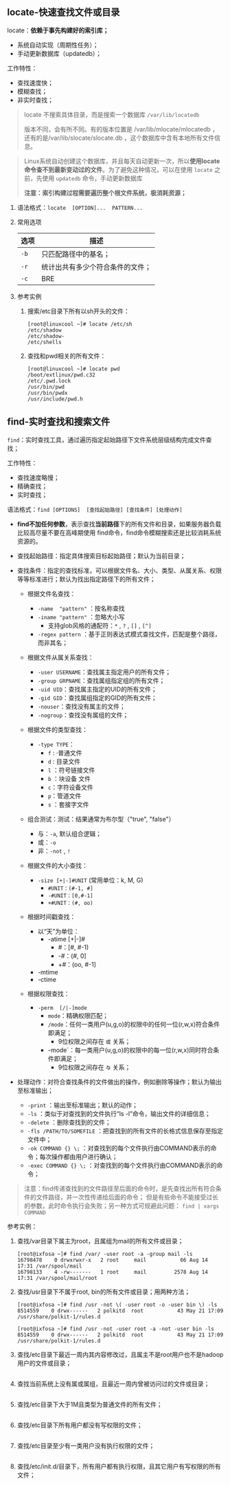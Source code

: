 ## locate-快速查找文件或目录

locate：**依赖于事先构建好的索引库；**

+ 系统自动实现（周期性任务）；
+ 手动更新数据库（updatedb）；

工作特性：

+ 查找速度快；
+ 模糊查找；
+ 非实时查找；

> locate 不搜索具体目录，而是搜索一个数据库 `/var/lib/locatedb`
>
> 版本不同，会有所不同。有的版本位置是 /var/lib/mlocate/mlocatedb ，还有的是/var/lib/slocate/slocate.db ，这个数据库中含有本地所有文件信息。

> Linux系统自动创建这个数据库，并且每天自动更新一次，所以**使用locate命令查不到最新变动过的文件**。为了避免这种情况，可以在使用 `locate` 之前，先使用 `updatedb` 命令，手动更新数据库
>
> **注意：索引构建过程需要遍历整个根文件系统，极消耗资源；**



1. 语法格式：`locate  [OPTION]...  PATTERN...`

2. 常用选项

   | 选项 | 描述                             |
   | ---- | -------------------------------- |
   | `-b` | 只匹配路径中的基名；             |
   | `-r` | 统计出共有多少个符合条件的文件； |
   | `-c` | BRE                              |

3. 参考实例

   1. 搜索/etc目录下所有以sh开头的文件：

      ```shell
      [root@linuxcool ~]# locate /etc/sh
      /etc/shadow
      /etc/shadow-
      /etc/shells
      ```

   2. 查找和pwd相关的所有文件：

      ```shell
      [root@linuxcool ~]# locate pwd
      /boot/extlinux/pwd.c32
      /etc/.pwd.lock
      /usr/bin/pwd
      /usr/bin/pwdx
      /usr/include/pwd.h
      ```



## find-实时查找和搜索文件

`find`：实时查找工具，通过遍历指定起始路径下文件系统层级结构完成文件查找；

工作特性：

+ 查找速度略慢；
+ 精确查找；
+ 实时查找；



语法格式：`find [OPTIONS]  [查找起始路径] [查找条件] [处理动作]`

+ **find不加任何参数**，表示查找**当前路径**下的所有文件和目录，如果服务器负载比较高尽量不要在高峰期使用 find命令，find命令模糊搜索还是比较消耗系统资源的。

+ 查找起始路径：指定具体搜索目标起始路径；默认为当前目录；

+ 查找条件：指定的查找标准，可以根据文件名、大小、类型、从属关系、权限等等标准进行；默认为找出指定路径下的所有文件；

  + 根据文件名查找：
    + `-name  "pattern"` ：按名称查找
    + `-iname "pattern"` ：忽略大小写
      + 支持glob风格的通配符：`*` , `?` , `[]` , `[^]`
    + `-regex pattern` ：基于正则表达式模式查找文件，匹配是整个路径，而非其名；

  + 根据文件从属关系查找：
    + `-user USERNAME`：查找属主指定用户的所有文件；
    + `-group GRPNAME`：查找属组指定组的所有文件；					
    + `-uid UID`：查找属主指定的UID的所有文件；
    + `-gid GID`：查找属组指定的GID的所有文件；
    + `-nouser`：查找没有属主的文件；
    + `-nogroup`：查找没有属组的文件；

  + 根据文件的类型查找：
    + `-type TYPE`：
      + `f` : ·普通文件
      + `d` : 目录文件
      + `l` ：符号链接文件
      + `b` ：块设备 文件
      + `c`：字符设备文件
      + `p`：管道文件
      + `s` ：套接字文件
  + 组合测试：测试：结果通常为布尔型（"true", "false"）
    + 与：`-a`, 默认组合逻辑；
    + 或：`-o`
    + 非：`-not` , `!`
  + 根据文件的大小查找：
    + `-size [+|-]#UNIT`  (常用单位：k, M, G)
      + `#UNIT：(#-1, #]`
      + `-#UNIT：[0,#-1]`
      + `+#UNIT：(#, oo)`
  + 根据时间戳查找：
     + 以“天”为单位：					
       + -atime  [+|-]#
         + #：[#, #-1)
         + -#：(#, 0]
         + +#：(oo, #-1]
    + -mtime
    + -ctime
  + 根据权限查找：
    + `-perm  [/|-]mode`
      + `mode`：精确权限匹配；
      + `/mode`：任何一类用户(u,g,o)的权限中的任何一位(r,w,x)符合条件即满足；
        + 9位权限之间存在 `或` 关系；
      + -mode`：每一类用户(u,g,o)的权限中的每一位(r,w,x)同时符合条件即满足；
        + 9位权限之间存在 `与` 关系；

+ 处理动作：对符合查找条件的文件做出的操作，例如删除等操作；默认为输出至标准输出；

  + `-print` ：输出至标准输出；默认的动作；
  + `-ls` ：类似于对查找到的文件执行“ls -l”命令，输出文件的详细信息；
  + `-delete` ：删除查找到的文件；
  + `-fls /PATH/TO/SOMEFILE` ：把查找到的所有文件的长格式信息保存至指定文件中；
  + `-ok COMMAND {} \;` ：对查找到的每个文件执行由COMMAND表示的命令；每次操作都由用户进行确认；
  + `-exec COMMAND {} \;` ：对查找到的每个文件执行由COMMAND表示的命令；

> 注意：find传递查找到的文件路径至后面的命令时，是先查找出所有符合条件的文件路径，并一次性传递给后面的命令；
> 但是有些命令不能接受过长的参数，此时命令执行会失败；另一种方式可规避此问题：
> `find | xargs COMMAND`



参考实例：

1. 查找/var目录下属主为root，且属组为mail的所有文件或目录；

   ```shell
   [root@ixfosa ~]# find /var/ -user root -a -group mail -ls
   16798478    0 drwxrwxr-x   2 root     mail           66 Aug 14 17:31 /var/spool/mail
   16798133    4 -rw-------   1 root     mail         2578 Aug 14 17:31 /var/spool/mail/root
   ```

2. 查找/usr目录下不属于root, bin的所有文件或目录；用两种方法；

   ```shell
   [root@ixfosa ~]# find /usr -not \( -user root -o -user bin \) -ls
   8514559    0 drwx------   2 polkitd  root           43 May 21 17:09 /usr/share/polkit-1/rules.d
   
   [root@ixfosa ~]# find /usr -not -user root -a -not -user bin -ls
   8514559    0 drwx------   2 polkitd  root           43 May 21 17:09 /usr/share/polkit-1/rules.d
   ```

3. 查找/etc目录下最近一周内其内容修改过，且属主不是root用户也不是hadoop用户的文件或目录；

   ```shell
   ```

4. 查找当前系统上没有属或属组，且最近一周内曾被访问过的文件或目录；

   ```shell
   ```

5. 查找/etc目录下大于1M且类型为普通文件的所有文件；

   ```shell
   ```

6. 查找/etc目录下所有用户都没有写权限的文件；

   ```shell
   ```

7. 查找/etc目录至少有一类用户没有执行权限的文件；

   ```shell
   ```

8. 查找/etc/init.d/目录下，所有用户都有执行权限，且其它用户有写权限的所有文件；

   ```shell
   ```




